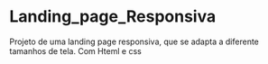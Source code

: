 # Landing_page_Responsiva
Projeto de uma landing page responsiva, que se adapta a diferente tamanhos de tela. Com Hteml e css
